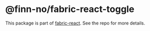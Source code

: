 # @finn-no/fabric-react-toggle

This package is part of
[fabric-react](https://github.schibsted.io/finn/fabric-react). See the repo for
more details.
